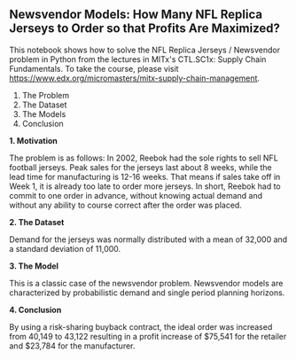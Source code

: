 ## Newsvendor Models: How Many NFL Replica Jerseys to Order so that Profits Are Maximized?

This notebook shows how to solve the NFL Replica Jerseys / Newsvendor problem in Python from the lectures in MITx's CTL.SC1x: Supply Chain Fundamentals. To take the course, please visit https://www.edx.org/micromasters/mitx-supply-chain-management.

1. The Problem
2. The Dataset
3. The Models
4. Conclusion

**1. Motivation**

The problem is as follows: In 2002, Reebok had the sole rights to sell NFL football jerseys. Peak sales for the jerseys last about 8 weeks, while the lead time for manufacturing is 12-16 weeks. That means if sales take off in Week 1, it is already too late to order more jerseys. In short, Reebok had to commit to one order in advance, without knowing actual demand and without any ability to course correct after the order was placed.

**2. The Dataset**

Demand for the jerseys was normally distributed with a mean of 32,000 and a standard deviation of 11,000.

**3. The Model**

This is a classic case of the newsvendor problem. Newsvendor models are characterized by probabilistic demand and single period planning horizons.

**4. Conclusion**

By using a risk-sharing buyback contract, the ideal order was increased from 40,149 to 43,122 resulting in a profit increase of $75,541 for the retailer and $23,784 for the manufacturer.
